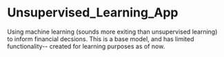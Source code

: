 # Unsupervised_Learning_App
Using machine learning (sounds more exiting than unsupervised learning) to inform financial decsions. This is a base model, and has limited functionality-- created for learning purposes as of now. 
